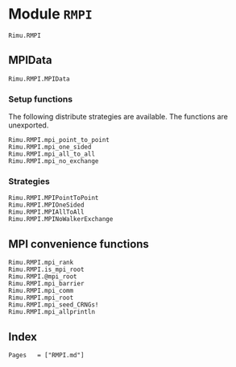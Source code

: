 # Module `RMPI`

```@docs
Rimu.RMPI
```

## MPIData

```@docs
Rimu.RMPI.MPIData
```

### Setup functions
The following distribute strategies are available. The functions are unexported.

```@docs
Rimu.RMPI.mpi_point_to_point
Rimu.RMPI.mpi_one_sided
Rimu.RMPI.mpi_all_to_all
Rimu.RMPI.mpi_no_exchange
```

### Strategies
```@docs
Rimu.RMPI.MPIPointToPoint
Rimu.RMPI.MPIOneSided
Rimu.RMPI.MPIAllToAll
Rimu.RMPI.MPINoWalkerExchange
```

## MPI convenience functions

```@docs
Rimu.RMPI.mpi_rank
Rimu.RMPI.is_mpi_root
Rimu.RMPI.@mpi_root
Rimu.RMPI.mpi_barrier
Rimu.RMPI.mpi_comm
Rimu.RMPI.mpi_root
Rimu.RMPI.mpi_seed_CRNGs!
Rimu.RMPI.mpi_allprintln
```

## Index
```@index
Pages   = ["RMPI.md"]
```